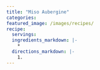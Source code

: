 ```yaml
---
title: "Miso Aubergine"
categories:
featured_image: /images/recipes/
recipe:
  servings: 
  ingredients_markdown: |-
    *
  directions_markdown: |-
    1.
---
```


